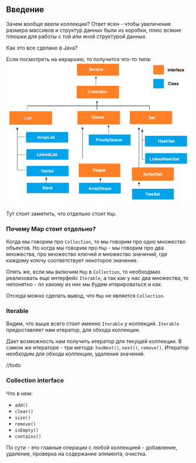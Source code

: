 ## Введение
Зачем вообще ввели коллекции? Ответ ясен - чтобы увеличение размера массивов и структур данных были из коробки, плюс всякие плюшки для работы с той или иной структурой данных.

Как это все сделано в Java?

Если посмотреть на иерархию, то получится что-то типа:
![](../images/collections.png)

Тут стоит заметить, что отдельно стоит *`Map`*.

### Почему Map стоит отдельно?
Когда мы говорим про `Collection`, то мы говорим про одно множество объектов.
Но когда мы говорим про `Map` - мы говорим про два множества, про множество ключей
и множество значений, где каждому ключу соответствует некоторое значение.

Опять же, если мы включим `Map` в `Collection`, то необходмио реализовать еще
интерфейс `Iterable`, а так как у нас два множества, то непонятно - по какому из
них мы будем итерироваться и как.

Отсюда можно сделать вывод, что `Map` не является `Collection`.

### Iterable
Видим, что выше всего стоит именно `Iterable` у коллекций.
`Iterable` предоставляет нам итератор, для обхода коллекции.

Дает возможность нам получить итератор для текущей коллекции.
В самом же итераторе - три метода: `hasNext()`, `next()`, `remove()`.
Итератор необходим для обхода коллекции, удаления значений.

//todo
### Collection interface
Что в нем:

* `add()`
* `clear()`
* `size()`
* `remove()`
* `isEmpty()`
* `contains()`

По сути - это главные операции с любой коллекцией - добавление, удаление, проверка
на содержание элемента, очистка.
